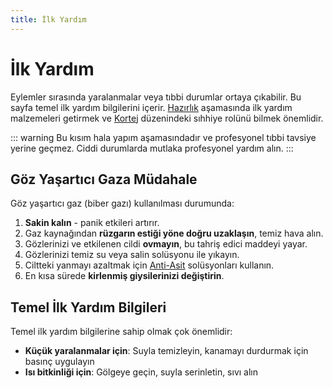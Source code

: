 ```yaml
---
title: İlk Yardım
---
```


# İlk Yardım

Eylemler sırasında yaralanmalar veya tıbbi durumlar ortaya çıkabilir. Bu sayfa temel ilk yardım bilgilerini içerir. [Hazırlık](./hazirlik.md) aşamasında ilk yardım malzemeleri getirmek ve [Kortej](./kortej.md) düzenindeki sıhhiye rolünü bilmek önemlidir.



::: warning
Bu kısım hala yapım aşamasındadır ve profesyonel tıbbi tavsiye yerine geçmez. Ciddi durumlarda mutlaka profesyonel yardım alın.
:::

## Göz Yaşartıcı Gaza Müdahale

Göz yaşartıcı gaz (biber gazı) kullanılması durumunda:

1. **Sakin kalın** - panik etkileri artırır.
2. Gaz kaynağından **rüzgarın estiği yöne doğru uzaklaşın**, temiz hava alın.
3. Gözlerinizi ve etkilenen cildi **ovmayın**, bu tahriş edici maddeyi yayar.
4. Gözlerinizi temiz su veya salin solüsyonu ile yıkayın.
5. Ciltteki yanmayı azaltmak için [Anti-Asit](./antiasit.md) solüsyonları kullanın.
6. En kısa sürede **kirlenmiş giysilerinizi değiştirin**.

## Temel İlk Yardım Bilgileri

Temel ilk yardım bilgilerine sahip olmak çok önemlidir:

- **Küçük yaralanmalar için**: Suyla temizleyin, kanamayı durdurmak için basınç uygulayın
- **Isı bitkinliği için**: Gölgeye geçin, suyla serinletin, sıvı alın
